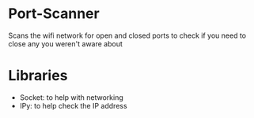 # Port-Scanner
Scans the wifi network for open and closed ports to check if you need to close any you weren't aware about

# Libraries
  - Socket: to help with networking
  - IPy: to help check the IP address
